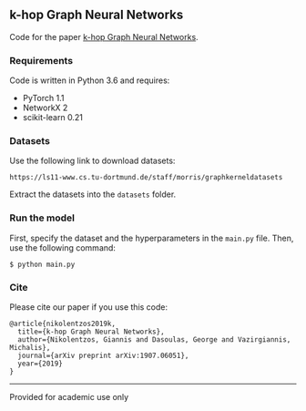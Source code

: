 ## k-hop Graph Neural Networks
Code for the paper [k-hop Graph Neural Networks](https://arxiv.org/pdf/1907.06051.pdf).

### Requirements
Code is written in Python 3.6 and requires:
* PyTorch 1.1
* NetworkX 2
* scikit-learn 0.21

### Datasets
Use the following link to download datasets: 
```
https://ls11-www.cs.tu-dortmund.de/staff/morris/graphkerneldatasets
```
Extract the datasets into the `datasets` folder.

### Run the model
First, specify the dataset and the hyperparameters in the `main.py` file. Then, use the following command:

```
$ python main.py
```

### Cite
Please cite our paper if you use this code:
```
@article{nikolentzos2019k,
  title={k-hop Graph Neural Networks},
  author={Nikolentzos, Giannis and Dasoulas, George and Vazirgiannis, Michalis},
  journal={arXiv preprint arXiv:1907.06051},
  year={2019}
}

```

-----------

Provided for academic use only